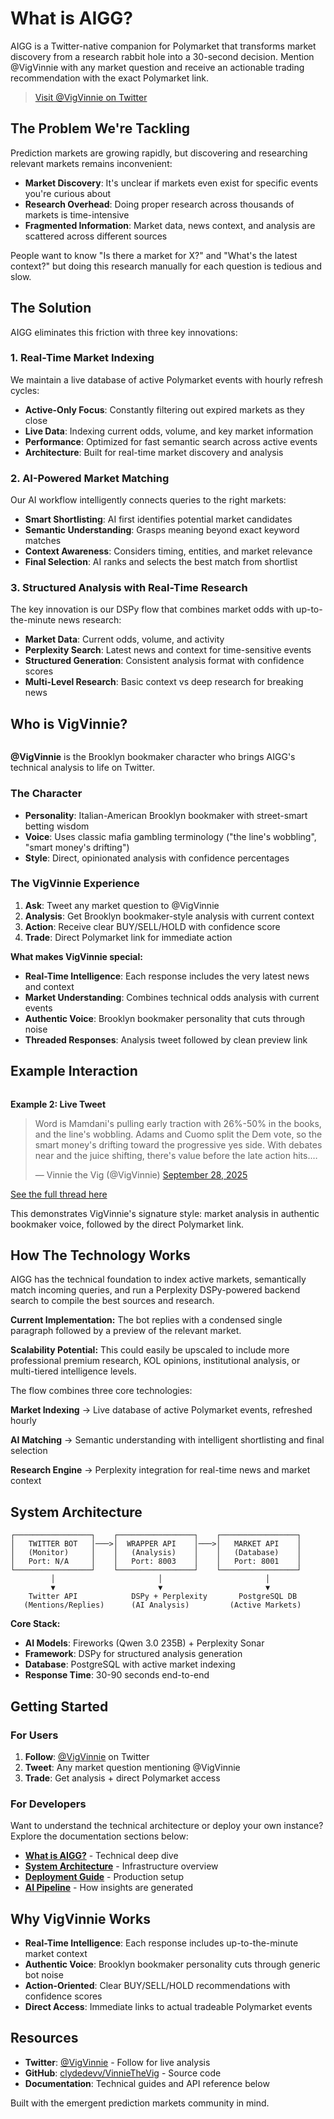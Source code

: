 # What is AIGG?

AIGG is a Twitter-native companion for Polymarket that transforms market discovery from a research rabbit hole into a 30-second decision. Mention @VigVinnie with any market question and receive an actionable trading recommendation with the exact Polymarket link.

> [Visit @VigVinnie on Twitter](https://x.com/VigVinnie/highlights)

## The Problem We're Tackling

Prediction markets are growing rapidly, but discovering and researching relevant markets remains inconvenient:

* **Market Discovery**: It's unclear if markets even exist for specific events you're curious about
* **Research Overhead**: Doing proper research across thousands of markets is time-intensive  
* **Fragmented Information**: Market data, news context, and analysis are scattered across different sources

People want to know "Is there a market for X?" and "What's the latest context?" but doing this research manually for each question is tedious and slow.

## The Solution

AIGG eliminates this friction with three key innovations:

### 1. Real-Time Market Indexing

We maintain a live database of active Polymarket events with hourly refresh cycles:

* **Active-Only Focus**: Constantly filtering out expired markets as they close
* **Live Data**: Indexing current odds, volume, and key market information  
* **Performance**: Optimized for fast semantic search across active events
* **Architecture**: Built for real-time market discovery and analysis

### 2. AI-Powered Market Matching

Our AI workflow intelligently connects queries to the right markets:

* **Smart Shortlisting**: AI first identifies potential market candidates
* **Semantic Understanding**: Grasps meaning beyond exact keyword matches
* **Context Awareness**: Considers timing, entities, and market relevance
* **Final Selection**: AI ranks and selects the best match from shortlist

### 3. Structured Analysis with Real-Time Research

The key innovation is our DSPy flow that combines market odds with up-to-the-minute news research:

* **Market Data**: Current odds, volume, and activity
* **Perplexity Search**: Latest news and context for time-sensitive events  
* **Structured Generation**: Consistent analysis format with confidence scores
* **Multi-Level Research**: Basic context vs deep research for breaking news

## Who is VigVinnie?

<figure><img src=".gitbook/assets/image.png" alt=""><figcaption></figcaption></figure>

**@VigVinnie** is the Brooklyn bookmaker character who brings AIGG's technical analysis to life on Twitter.

### The Character

* **Personality**: Italian-American Brooklyn bookmaker with street-smart betting wisdom
* **Voice**: Uses classic mafia gambling terminology ("the line's wobbling", "smart money's drifting")
* **Style**: Direct, opinionated analysis with confidence percentages

### The VigVinnie Experience

1. **Ask**: Tweet any market question to @VigVinnie
2. **Analysis**: Get Brooklyn bookmaker-style analysis with current context
3. **Action**: Receive clear BUY/SELL/HOLD with confidence score
4. **Trade**: Direct Polymarket link for immediate action

**What makes VigVinnie special:**

* **Real-Time Intelligence**: Each response includes the very latest news and context
* **Market Understanding**: Combines technical odds analysis with current events
* **Authentic Voice**: Brooklyn bookmaker personality that cuts through noise
* **Threaded Responses**: Analysis tweet followed by clean preview link

## Example Interaction

<figure><img src=".gitbook/assets/image (1).png" alt=""><figcaption></figcaption></figure>

**Example 2: Live Tweet**

<blockquote class="twitter-tweet"><p lang="en" dir="ltr">Word is Mamdani&#39;s pulling early traction with 26%-50% in the books, and the line's wobbling. Adams and Cuomo split the Dem vote, so the smart money's drifting toward the progressive yes side. With debates near and the juice shifting, there's value before the late action hits.…</p>&mdash; Vinnie the Vig (@VigVinnie) <a href="https://twitter.com/VigVinnie/status/1972204098754670903?ref_src=twsrc%5Etfw">September 28, 2025</a></blockquote> <script async src="https://platform.twitter.com/widgets.js" charset="utf-8"></script>

[See the full thread here](https://x.com/VigVinnie/status/1972204098754670903)

This demonstrates VigVinnie's signature style: market analysis in authentic bookmaker voice, followed by the direct Polymarket link.

## How The Technology Works

AIGG has the technical foundation to index active markets, semantically match incoming queries, and run a Perplexity DSPy-powered backend search to compile the best sources and research.

**Current Implementation:** The bot replies with a condensed single paragraph followed by a preview of the relevant market.

**Scalability Potential:** This could easily be upscaled to include more professional premium research, KOL opinions, institutional analysis, or multi-tiered intelligence levels.

The flow combines three core technologies:

**Market Indexing** → Live database of active Polymarket events, refreshed hourly

**AI Matching** → Semantic understanding with intelligent shortlisting and final selection

**Research Engine** → Perplexity integration for real-time news and market context

## System Architecture

```
┌─────────────────┐    ┌─────────────────┐    ┌─────────────────┐
│   TWITTER BOT   │───>│  WRAPPER API    │───>│   MARKET API    │
│   (Monitor)     │    │   (Analysis)    │    │   (Database)    │
│   Port: N/A     │    │   Port: 8003    │    │   Port: 8001    │
└─────────────────┘    └─────────────────┘    └─────────────────┘
         │                       │                       │
         ▼                       ▼                       ▼
    Twitter API            DSPy + Perplexity       PostgreSQL DB
   (Mentions/Replies)      (AI Analysis)         (Active Markets)
```

**Core Stack:**
* **AI Models**: Fireworks (Qwen 3.0 235B) + Perplexity Sonar
* **Framework**: DSPy for structured analysis generation
* **Database**: PostgreSQL with active market indexing
* **Response Time**: 30-90 seconds end-to-end

## Getting Started

### For Users

1. **Follow**: [@VigVinnie](https://x.com/VigVinnie/highlights) on Twitter
2. **Tweet**: Any market question mentioning @VigVinnie
3. **Trade**: Get analysis + direct Polymarket access

### For Developers

Want to understand the technical architecture or deploy your own instance? Explore the documentation sections below:

* [**What is AIGG?**](getting-started/what-is-aigg.md) - Technical deep dive
* [**System Architecture**](architecture/system-overview.md) - Infrastructure overview
* [**Deployment Guide**](deployment/deployment-guide.md) - Production setup
* [**AI Pipeline**](ai-pipeline/analysis-pipeline.md) - How insights are generated

## Why VigVinnie Works

* **Real-Time Intelligence**: Each response includes up-to-the-minute market context
* **Authentic Voice**: Brooklyn bookmaker personality cuts through generic bot noise  
* **Action-Oriented**: Clear BUY/SELL/HOLD recommendations with confidence scores
* **Direct Access**: Immediate links to actual tradeable Polymarket events

## Resources

* **Twitter**: [@VigVinnie](https://x.com/VigVinnie/highlights) - Follow for live analysis
* **GitHub**: [clydedevv/VinnieTheVig](https://github.com/clydedevv/VinnieTheVig) - Source code
* **Documentation**: Technical guides and API reference below

Built with the emergent prediction markets community in mind.

